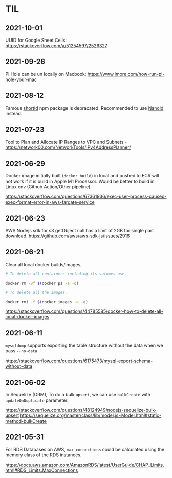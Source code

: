 # TIL

## 2021-10-01

UUID for Google Sheet Cells: https://stackoverflow.com/a/51254597/2526327

## 2021-09-26

Pi Hole can be un locally on Macbook: https://www.imore.com/how-run-pi-hole-your-mac


## 2021-08-12

Famous [shortId](https://www.npmjs.com/package/shortid) npm package is depracated. Recommended to use [NanoId](https://github.com/ai/nanoid/) instead.


## 2021-07-23

Tool to Plan and Allocate IP Ranges to VPC and Subnets - https://network00.com/NetworkTools/IPv4AddressPlanner/

## 2021-06-29

Docker image initially built (`docker build`) in local and pushed to ECR will not work if it is build in Apple M1 Processor. Would be better to build in Linux env (Github Action/Other pipeline). 

https://stackoverflow.com/questions/67361936/exec-user-process-caused-exec-format-error-in-aws-fargate-service

## 2021-06-23

AWS Nodejs sdk for s3 getObject call has a limit of 2GB for single part download.
https://github.com/aws/aws-sdk-js/issues/2916


## 2021-06-21

Clear all local docker builds/images,
```sh
# To delete all containers including its volumes use,

docker rm -vf $(docker ps -a -q)

# To delete all the images,

docker rmi -f $(docker images -a -q)

```

https://stackoverflow.com/questions/44785585/docker-how-to-delete-all-local-docker-images

## 2021-06-11

`mysqldump` supports exporting the table structure without the data when we pass `--no-data`

https://stackoverflow.com/questions/6175473/mysql-export-schema-without-data


## 2021-06-02

In Sequelize (ORM), To do a bulk `upsert`, we can use `bulkCreate` with `updateOnDuplicate` parameter. 

https://stackoverflow.com/questions/48124949/nodejs-sequelize-bulk-upsert
https://sequelize.org/master/class/lib/model.js~Model.html#static-method-bulkCreate

## 2021-05-31

For RDS Databases on AWS, `max_connections` could be calculated using the memory class of the RDS instances. 

https://docs.aws.amazon.com/AmazonRDS/latest/UserGuide/CHAP_Limits.html#RDS_Limits.MaxConnections
